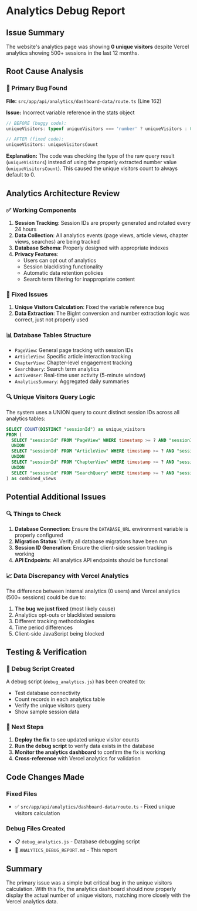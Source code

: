 # Analytics Debug Report

## Issue Summary
The website's analytics page was showing **0 unique visitors** despite Vercel analytics showing 500+ sessions in the last 12 months.

## Root Cause Analysis

### 🐛 Primary Bug Found
**File:** `src/app/api/analytics/dashboard-data/route.ts` (Line 162)

**Issue:** Incorrect variable reference in the stats object
```typescript
// BEFORE (buggy code):
uniqueVisitors: typeof uniqueVisitors === 'number' ? uniqueVisitors : 0

// AFTER (fixed code):
uniqueVisitors: uniqueVisitorsCount
```

**Explanation:** The code was checking the type of the raw query result (`uniqueVisitors`) instead of using the properly extracted number value (`uniqueVisitorsCount`). This caused the unique visitors count to always default to 0.

## Analytics Architecture Review

### ✅ Working Components
1. **Session Tracking**: Session IDs are properly generated and rotated every 24 hours
2. **Data Collection**: All analytics events (page views, article views, chapter views, searches) are being tracked
3. **Database Schema**: Properly designed with appropriate indexes
4. **Privacy Features**: 
   - Users can opt out of analytics
   - Session blacklisting functionality
   - Automatic data retention policies
   - Search term filtering for inappropriate content

### 🔧 Fixed Issues
1. **Unique Visitors Calculation**: Fixed the variable reference bug
2. **Data Extraction**: The BigInt conversion and number extraction logic was correct, just not properly used

### 📊 Database Tables Structure
- `PageView`: General page tracking with session IDs
- `ArticleView`: Specific article interaction tracking  
- `ChapterView`: Chapter-level engagement tracking
- `SearchQuery`: Search term analytics
- `ActiveUser`: Real-time user activity (5-minute window)
- `AnalyticsSummary`: Aggregated daily summaries

### 🔍 Unique Visitors Query Logic
The system uses a UNION query to count distinct session IDs across all analytics tables:
```sql
SELECT COUNT(DISTINCT "sessionId") as unique_visitors
FROM (
  SELECT "sessionId" FROM "PageView" WHERE timestamp >= ? AND "sessionId" IS NOT NULL
  UNION
  SELECT "sessionId" FROM "ArticleView" WHERE timestamp >= ? AND "sessionId" IS NOT NULL
  UNION
  SELECT "sessionId" FROM "ChapterView" WHERE timestamp >= ? AND "sessionId" IS NOT NULL
  UNION
  SELECT "sessionId" FROM "SearchQuery" WHERE timestamp >= ? AND "sessionId" IS NOT NULL
) as combined_views
```

## Potential Additional Issues

### 🔍 Things to Check
1. **Database Connection**: Ensure the `DATABASE_URL` environment variable is properly configured
2. **Migration Status**: Verify all database migrations have been run
3. **Session ID Generation**: Ensure the client-side session tracking is working
4. **API Endpoints**: All analytics API endpoints should be functional

### 📈 Data Discrepancy with Vercel Analytics
The difference between internal analytics (0 users) and Vercel analytics (500+ sessions) could be due to:
1. **The bug we just fixed** (most likely cause)
2. Analytics opt-outs or blacklisted sessions
3. Different tracking methodologies
4. Time period differences
5. Client-side JavaScript being blocked

## Testing & Verification

### 🧪 Debug Script Created
A debug script (`debug_analytics.js`) has been created to:
- Test database connectivity
- Count records in each analytics table
- Verify the unique visitors query
- Show sample session data

### 🚀 Next Steps
1. **Deploy the fix** to see updated unique visitor counts
2. **Run the debug script** to verify data exists in the database
3. **Monitor the analytics dashboard** to confirm the fix is working
4. **Cross-reference** with Vercel analytics for validation

## Code Changes Made

### Fixed Files
- ✅ `src/app/api/analytics/dashboard-data/route.ts` - Fixed unique visitors calculation

### Debug Files Created  
- 📋 `debug_analytics.js` - Database debugging script
- 📄 `ANALYTICS_DEBUG_REPORT.md` - This report

## Summary
The primary issue was a simple but critical bug in the unique visitors calculation. With this fix, the analytics dashboard should now properly display the actual number of unique visitors, matching more closely with the Vercel analytics data.
